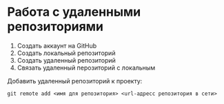 # __Работа с удаленными репозиториями__
1. Создать аккаунт на GitHub 
2. Создать локальный репозиторий
3. Создать удаленный репозиторий
4. Связать удаленный перозиторий с локальным

Добавить удаленный репозиторий к проекту:
```
git remote add <имя для репозитория> <url-адресс репозитория в сети>
```

